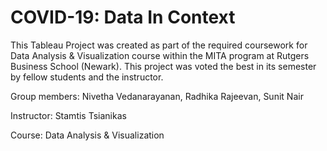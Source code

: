 # COVID-19: Data In Context

This Tableau Project was created as part of the required coursework for Data Analysis &amp; Visualization course within the MITA program at Rutgers Business School (Newark). This project was voted the best in its semester by fellow students and the instructor.

Group members: Nivetha Vedanarayanan, Radhika Rajeevan, Sunit Nair

Instructor: Stamtis Tsianikas

Course: Data Analysis & Visualization
